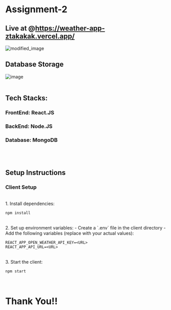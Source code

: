 # Assignment-2

## Live at @https://weather-app-ztakakak.vercel.app/

![modified_image](https://github.com/user-attachments/assets/c5d0d00d-83b3-4bb4-a8c3-db2c2714d0e6)
 <br>

## Database Storage
![image](https://github.com/user-attachments/assets/b38ed03c-acac-47dc-afb7-24f3804d5fd8)
 <br>
  <br>

## Tech Stacks:
### FrontEnd: React.JS
### BackEnd: Node.JS
### Database: MongoDB
<br>
<br>

## Setup Instructions

### Client Setup 
<br>
1. Install dependencies:

```
npm install
```
<br>
2. Set up environment variables:
- Create a `.env` file in the client directory
- Add the following variables (replace with your actual values):

  ```
  REACT_APP_OPEN_WEATHER_API_KEY=<URL>
  REACT_APP_API_URL=<URL>

  ```
<br>
3. Start the client:

```
npm start
```
<br>

# Thank You!!
